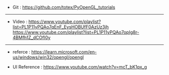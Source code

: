  * Git   : https://github.com/totex/PyOpenGL_tutorials

---

 * Video : https://www.youtube.com/playlist?list=PL1P11yPQAo7qEnF_EysHOBUfF0AzUz3jh 
            https://www.youtube.com/playlist?list=PL1P11yPQAo7opIg8r-4BMfh1Z_dCOfI0y
---
 * referce : https://learn.microsoft.com/en-us/windows/win32/opengl/opengl

 * UI Reference : https://www.youtube.com/watch?v=mcT_bK1px_g